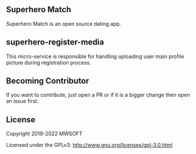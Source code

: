 ## Superhero Match
Superhero Match is an open source dating app.

## superhero-register-media
This micro-service is responsible for handling uploading user main profile picture during registration process. 

## Becoming Contributor
If you want to contribute, just open a PR or if it is a bigger change then open an issue first.

## License
Copyright 2019-2022 MWSOFT

Licensed under the GPLv3: http://www.gnu.org/licenses/gpl-3.0.html